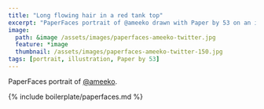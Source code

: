 ```yaml
---
title: "Long flowing hair in a red tank top"
excerpt: "PaperFaces portrait of @ameeko drawn with Paper by 53 on an iPad."
image: 
  path: &image /assets/images/paperfaces-ameeko-twitter.jpg 
  feature: *image
  thumbnail: /assets/images/paperfaces-ameeko-twitter-150.jpg
tags: [portrait, illustration, Paper by 53]
---
```


PaperFaces portrait of [@ameeko](http://twitter.com/ameeko).

{% include boilerplate/paperfaces.md %}
